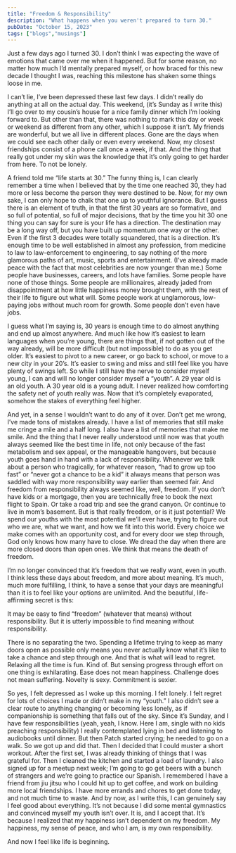 ```yaml
---
title: "Freedom & Responsibility"
description: "What happens when you weren't prepared to turn 30."
pubDate: "October 15, 2023"
tags: ["blogs","musings"]
---
```


Just a few days ago I turned 30. I don’t think I was expecting the wave of emotions that came over me when it happened. But for some reason, no matter how much I’d mentally prepared myself, or how braced for this new decade I thought I was, reaching this milestone has shaken some things loose in me. 


I can’t lie, I’ve been depressed these last few days. I didn’t really do anything at all on the actual day. This weekend, (it’s Sunday as I write this) I’ll go over to my cousin’s house for a nice family dinner which I’m looking forward to. But other than that, there was nothing to mark this day or week or weekend as different from any other, which I suppose it isn’t. My friends are wonderful, but we all live in different places. Gone are the days when we could see each other daily or even every weekend. Now, my closest friendships consist of a phone call once a week, if that. And the thing that really got under my skin was the knowledge that it’s only going to get harder from here. To not be lonely. 


A friend told me “life starts at 30.” The funny thing is, I can clearly remember a time when I believed that by the time one reached 30, they had more or less become the person they were destined to be. Now, for my own sake, I can only hope to chalk that one up to youthful ignorance. But I guess there is an element of truth, in that the first 30 years are so formative, and so full of potential, so full of major decisions, that by the time you hit 30 one thing you can say for sure is your life has a direction. The destination may be a long way off, but you have built up momentum one way or the other. Even if the first 3 decades were totally squandered, that is a direction. It’s enough time to be well established in almost any profession, from medicine to law to law-enforcement to engineering, to say nothing of the more glamorous paths of art, music, sports and entertainment. (I’ve already made peace with the fact that most celebrities are now younger than me.) Some people have businesses, careers, and lots have families. Some people have none of those things. Some people are millionaires, already jaded from disappointment at how little happiness money brought them, with the rest of their life to figure out what will. Some people work at unglamorous, low-paying jobs without much room for growth. Some people don’t even have jobs.


I guess what I’m saying is, 30 years is enough time to do almost anything and end up almost anywhere. And much like how it’s easiest to learn languages when you’re young, there are things that, if not gotten out of the way already, will be more difficult (but not impossible) to do as you get older. It’s easiest to pivot to a new career, or go back to school, or move to a new city in your 20’s. It’s easier to swing and miss and still feel like you have plenty of swings left. So while I still have the nerve to consider myself young, I can and will no longer consider myself a “youth”. A 29 year old is an old youth. A 30 year old is a young adult. I never realized how comforting the safety net of youth really was. Now that it’s completely evaporated, somehow the stakes of everything feel higher. 


And yet, in a sense I wouldn’t want to do any of it over. Don’t get me wrong, I’ve made tons of mistakes already. I have a list of memories that still make me cringe a mile and a half long. I also have a list of memories that make me smile. And the thing that I never really understood until now was that youth always seemed like the best time in life, not only because of the fast metabolism and sex appeal, or the manageable hangovers, but because youth goes hand in hand with a lack of responsibility. Whenever we talk about a person who tragically, for whatever reason, “had to grow up too fast” or “never got a chance to be a kid” it always means that person was saddled with way more responsibility way earlier than seemed fair. And freedom from responsibility always seemed like, well, freedom. If you don’t have kids or a mortgage, then you are technically free to book the next flight to Spain. Or take a road trip and see the grand canyon. Or continue to live in mom’s basement. But is that really freedom, or is it just potential? We spend our youths with the most potential we’ll ever have, trying to figure out who we are, what we want, and how we fit into this world. Every choice we make comes with an opportunity cost, and for every door we step through, God only knows how many have to close. We dread the day when there are more closed doors than open ones. We think that means the death of freedom.


I’m no longer convinced that it’s freedom that we really want, even in youth. I think less these days about freedom, and more about meaning. It’s much, much more fulfilling, I think, to have a sense that your days are meaningful than it is to feel like your options are unlimited. And the beautiful, life-affirming secret is this:


It may be easy to find “freedom” (whatever that means) without responsibility. But it is utterly impossible to find meaning without responsibility.


There is no separating the two. Spending a lifetime trying to keep as many doors open as possible only means you never actually know what it’s like to take a chance and step through one. And that is what will lead to regret. Relaxing all the time is fun. Kind of. But sensing progress through effort on one thing is exhilarating. Ease does not mean happiness. Challenge does not mean suffering. Novelty is sexy. Commitment is sexier.


So yes, I felt depressed as I woke up this morning. I felt lonely. I felt regret for lots of choices I made or didn’t make in my “youth.” I also didn’t see a clear route to anything changing or becoming less lonely, as if companionship is something that falls out of the sky. Since it’s Sunday, and I have few responsibilities (yeah, yeah, I know. Here I am, single with no kids preaching responsibility) I really contemplated lying in bed and listening to audiobooks until dinner. But then Patch started crying; he needed to go on a walk. So we got up and did that. Then I decided that I could muster a short workout. After the first set, I was already thinking of things that I was grateful for. Then I cleaned the kitchen and started a load of laundry. I also signed up for a meetup next week; I’m going to go get beers with a bunch of strangers and we’re going to practice our Spanish. I remembered I have a friend from jiu jitsu who I could hit up to get coffee, and work on building more local friendships. I have more errands and chores to get done today, and not much time to waste. And by now, as I write this, I can genuinely say I feel good about everything. It’s not because I did some mental gymnastics and convinced myself my youth isn’t over. It is, and I accept that. It’s because I realized that my happiness isn’t dependent on my freedom. My happiness, my sense of peace, and who I am, is my own responsibility. 


And now I feel like life is beginning.

